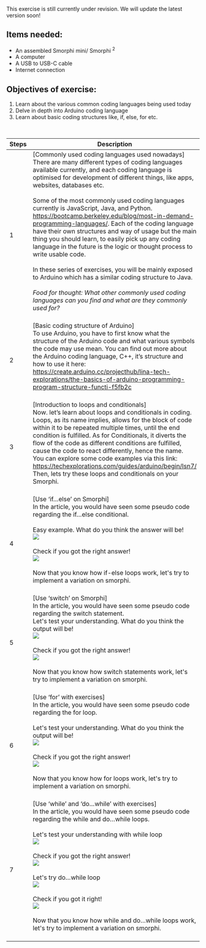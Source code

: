 This exercise is still currently under revision. We will update the latest version soon!
## Items needed:
* An assembled Smorphi mini/ Smorphi <sup>2</sup>
* A computer
* A USB to USB-C cable
* Internet connection
## Objectives of exercise:
1. Learn about the various common coding languages being used today
2. Delve in depth into Arduino coding language
3. Learn about basic coding structures like, if, else, for etc.

<br />

Steps | Description
-- | --
1 | [Commonly used coding languages used nowadays]<br />There are many different types of coding languages available currently, and each coding language is optimised for development of different things, like apps, websites, databases etc.<br /><br />Some of the most commonly used coding languages currently is JavaScript, Java, and Python. https://bootcamp.berkeley.edu/blog/most-in-demand-programming-languages/. Each of the coding language have their own structures and way of usage but the main thing you should learn, to easily pick up any coding language in the future is the logic or thought process to write usable code.<br /><br />In these series of exercises, you will be mainly exposed to Arduino which has a similar coding structure to Java.<br /><br />_Food for thought: What other commonly used coding languages can you find and what are they commonly used for?_<br /><br />
2 | [Basic coding structure of Arduino]<br />To use Arduino, you have to first know what the structure of the Arduino code and what various symbols the code may use mean. You can find out more about the Arduino coding language, C++, it’s structure and how to use it here: https://create.arduino.cc/projecthub/lina-tech-explorations/the-basics-of-arduino-programming-program-structure-functi-f5fb2c<br /><br />
3 | [Introduction to loops and conditionals]<br />Now. let’s learn about loops and conditionals in coding. Loops, as its name implies, allows for the block of code within it to be repeated multiple times, until the end condition is fulfilled. As for Conditionals, it diverts the flow of the code as different conditions are fulfilled, cause the code to react differently, hence the name.<br />You can explore some code examples via this link: https://techexplorations.com/guides/arduino/begin/lsn7/ <br />Then, lets try these loops and conditionals on your Smorphi.<br /><br />
4 | [Use ‘if…else’ on Smorphi]<br />In the article, you would have seen some pseudo code regarding the if…else conditional. <br> </br> Easy example. What do you think the answer will be!</br> ![](https://github.com/whyaxee/Smorphi-wiki/blob/master/Github%20Wiki/if%20else%2014-11.jpg)<br></br>Check if you got the right answer! <br> ![](https://github.com/whyaxee/Smorphi-wiki/blob/master/Github%20Wiki/if%20else%2014-11%20answer.jpg)<br></br>Now that you know how if-else loops work, let's try to implement a variation on smorphi.<br /><br />
5 | [Use ‘switch’ on Smorphi]<br />In the article, you would have seen some pseudo code regarding the switch statement. </br> Let's test your understanding. What do you think the output will be! <br>![](https://github.com/whyaxee/Smorphi-wiki/blob/master/Github%20Wiki/switch%20sample.jpg) <br></br> Check if you got the right answer! <br>![](https://github.com/whyaxee/Smorphi-wiki/blob/master/Github%20Wiki/switch%20answer.jpg) <br></br> Now that you know how switch statements work, let's try to implement a variation on smorphi.<br /><br />
6 | [Use ‘for’ with exercises]<br />In the article, you would have seen some pseudo code regarding the for loop. <br></br> Let's test your understanding. What do you think the output will be! </br> ![](https://github.com/whyaxee/Smorphi-wiki/blob/master/Github%20Wiki/for%20loop%2014-11.jpg)<br></br> Check if you got the right answer!</br> ![](https://github.com/whyaxee/Smorphi-wiki/blob/master/Github%20Wiki/for%20loop%2014-11%20answer.jpg) <br></br> Now that you know how for loops work, let's try to implement a variation on smorphi.<br /><br />
7 | [Use ‘while’ and ‘do…while’ with exercises] <br />In the article, you would have seen some pseudo code regarding the while and do…while loops. <br></br> Let's test your understanding with while loop </br> ![](https://github.com/whyaxee/Smorphi-wiki/blob/master/Github%20Wiki/while%2014-11.jpg)<br></br> Check if you got the right answer!</br> ![](https://github.com/whyaxee/Smorphi-wiki/blob/master/Github%20Wiki/while%2014-11%20answer.jpg) <br></br> Let's try do…while loop <br>![](https://github.com/whyaxee/Smorphi-wiki/blob/master/Github%20Wiki/do%20while%2014-11.jpg)<br></br> Check if you got it right!<br>![](https://github.com/whyaxee/Smorphi-wiki/blob/master/Github%20Wiki/while%2014-11%20answer.jpg) <br></br>Now that you know how while and do…while loops work, let's try to implement a variation on smorphi.<br /><br />
